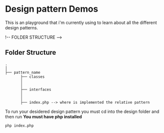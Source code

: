 <h1>Design pattern Demos</h1>
<p>This is an playground that i'm currently using to learn about all the different design patterns. </p>
!-- FOLDER STRUCTURE -->
<h2 id="folder-structure">
    Folder Structure
</h2>

    .
    │
    ├── pattern_name
           ├── classes
           │   
           │
           ├── interfaces
           │   
           │
           ├── index.php --> where is implemented the relative pattern
    


To run your desidered design pattern you must cd into the design folder and then run
**You must have php installed**

`php index.php`